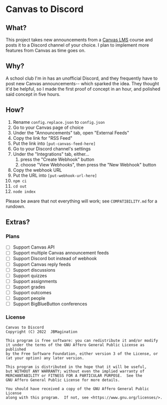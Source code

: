 # Canvas to Discord
## What?
This project takes new announcements from a [Canvas LMS](https://github.com/instructure/canvas-lms) course and posts it to a Discord channel of your choice. I plan to implement more features from Canvas as time goes on.

## Why?
A school club I'm in has an unofficial Discord, and they frequently have to post new Canvas announcements-- which sparked the idea. They thought it'd be helpful, so I made the first proof of concept in an hour, and polished said concept in five hours.

## How?
1. Rename `config.replace.json` to `config.json`
2. Go to your Canvas page of choice
3. Under the "Announcements" tab, open "External Feeds"
4. Copy the link for "RSS Feed"
5. Put the link into `[put-canvas-feed-here]`
6. Go to your Discord channel's settings
7. Under the "Integrations" tab, either...
    1. press the "Create Webhook" button
    2. choose "View Webhooks", then press the "New Webhook" button
8. Copy the webhook URL
9. Put the URL into `[put-webhook-url-here]`
10. `npm ci`
11. `cd out`
12. `node index`

Please be aware that not everything will work; see `COMPATIBILITY.md` for a rundown.

## Extras?
### Plans
- [ ] Support Canvas API
- [ ] Support multiple Canvas announcement feeds
- [ ] Support Discord bot instead of webhook
- [ ] Support Canvas reply feeds
- [ ] Support discussions
- [ ] Support quizzes
- [ ] Support assignments
- [ ] Support grades
- [ ] Support outcomes
- [ ] Support people
- [ ] Support BigBlueButton conferences

### License
    Canvas to Discord
    Copyright (C) 2022  JBMagination

    This program is free software: you can redistribute it and/or modify
    it under the terms of the GNU Affero General Public License as published
    by the Free Software Foundation, either version 3 of the License, or
    (at your option) any later version.

    This program is distributed in the hope that it will be useful,
    but WITHOUT ANY WARRANTY; without even the implied warranty of
    MERCHANTABILITY or FITNESS FOR A PARTICULAR PURPOSE.  See the
    GNU Affero General Public License for more details.

    You should have received a copy of the GNU Affero General Public License
    along with this program.  If not, see <https://www.gnu.org/licenses/>.
